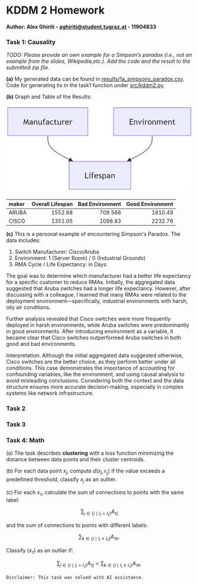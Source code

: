 # KDDM 2 Homework
**Author: Alex Ghiriti - aghiriti@student.tugraz.at - 11904833**

### Task 1: Causality 
_TODO: Please provide an own example for a Simpson’s paradox (i.e., not an example from the slides, Wikipedia,etc.). Add the code and the result to the submitted zip file._

**(a)** My generated data can be found in [results/1a_simpsons_paradox.csv](results/1a_simpsons_paradox.csv). Code for generating tis in the task1 function under [src/kddm2.py](src/kddm2.py). 

**(b)** Graph and Table of the Results:


![alt text](image.png)

| maker   |   Overall Lifespan |   Bad Environment |   Good Environment |
|:--------|-------------------:|------------------:|-------------------:|
| ARUBA   |            1552.68 |           709.568 |            1810.49 |
| CISCO   |            1351.05 |          1098.83  |            2232.76 |


**(c)** This is a personal example of encountering Simpson's Paradox. The data includes:

1. Switch Manufacturer: Cisco/Aruba
2. Environment: 1 (Server Room) / 0 (Industrial Grounds)
3. RMA Cycle / Life Expectancy: in Days

The goal was to determine which manufacturer had a better life expectancy for a specific customer to reduce RMAs. Initially, the aggregated data suggested that Aruba switches had a longer life expectancy. However, after discussing with a colleague, I learned that many RMAs were related to the deployment environment—specifically, industrial environments with harsh, oily air conditions.

Further analysis revealed that Cisco switches were more frequently deployed in harsh environments, while Aruba switches were predominantly in good environments. After introducing environment as a variable, it became clear that Cisco switches outperformed Aruba switches in both good and bad environments.

Interpretation: Although the initial aggregated data suggested otherwise, Cisco switches are the better choice, as they perform better under all conditions. This case demonstrates the importance of accounting for confounding variables, like the environment, and using causal analysis to avoid misleading conclusions. Considering both the context and the data structure ensures more accurate decision-making, especially in complex systems like network infrastructure.

### Task 2

### Task 3


### Task 4: Math
(a) The task describes **clustering** with a loss function minimizing the distance between data points and their cluster centroids.

(b) For each data point $x_j$, compute $d(x_j, r_{l_j})$ if the value exceeds a predefined threshold, classify $x_j$ as an outlier.

(c) For each $x_\tau$, calculate the sum of connections to points with the same label:

$$\sum_{j \in \{i \mid l_i = l_\tau\}} A_{\tau j}$$ 

and the sum of connections to points with different labels:

$$\sum_{k \in \{i \mid l_i \neq l_\tau\}} A_{\tau k}.$$

Classify \($x_\tau$\) as an outlier if:

$$\sum_{j \in \{i \mid l_i = l_\tau\}} A_{\tau j} < \sum_{k \in \{i \mid l_i \neq l_\tau\}} A_{\tau k}.$$

`Disclaimer: This task was solved with AI assistance.`



